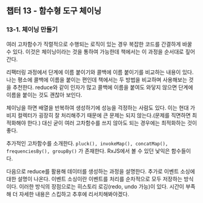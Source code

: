 ## 챕터 13 - 함수형 도구 체이닝

### 13-1. 체이닝 만들기

여러 고차함수가 직렬적으로 수행되는 로직이 있는 경우 복잡한 코드를 간결하게 바꿀 수 있다. 이것은 체이닝이라는 것을 통하여 가능한데 책에서는 이 과정을 순서대로 짚어간다. 

리팩터링 과정에서 단계에 이름 붙이기와 콜백에 이름 붙이기를 비교하는 내용이 있다. 나는 평소에 콜백에 이름을 붙이는 편인데 책에서는 두 방법을 비교하며 사용해보는 것을 추천한다. reduce와 같이 인자가 많고 콜백에 이름을 붙여도 와닿지 않으면 단계에 이름을 붙이는 것도 괜찮아 보인다. 

체이닝을 하면 배열을 반복하여 생성하기에 성능을 걱정하는 사람도 있다. 이는 현대 가비지 컬렉터가 굉장히 잘 처리해주기 때문에 큰 문제는 되지 않는다.(문제를 직면하면 최적화해야 한다.) 대신 굳이 여러 고차함수를 쓰지 않아도 되는 경우에는 최적화하는 것이 좋다. 

추가적인 고차함수를 소개한다. `pluck(), invokeMap(), concatMap(), frequenciesBy(), groupBy()` 가 존재한다. RxJS에서 볼 수 있던 낯익은 함수들이다. 

다음으로 reduce를 활용해 데이터를 생성하는 과정을 설명한다. 추가로 이벤트 소싱에 대한 설명이 나온다. 이벤트 소싱이란 이벤트를 처리를 순차적으로 모두 저장하는 방식이다. 이러한 방식의 장점으로는 히스토리 로깅(redo, undo 가능)이 있다. 시간이 부족해 더 자세한 내용은 스킵하고 추후에 리서치해봐야겠다.
